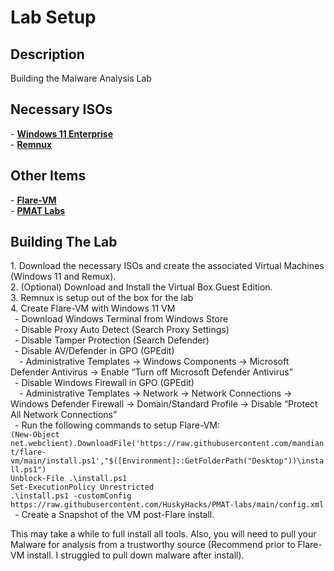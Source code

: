 <h1>Lab Setup</h1>

<h2>Description</h2>
Building the Malware Analysis Lab
<br />

<h2>Necessary ISOs</h2>
- <a href="https://info.microsoft.com/ww-landing-windows-11-enterprise.html"><b>Windows 11 Enterprise</b></a></br>
- <a href="https://app.box.com/s/am8a5gmibsw8dj6xn2x0thxes6a46bp6"><b>Remnux</b></a>

<h2>Other Items</h2>
- <a href="https://github.com/mandiant/flare-vm"><b>Flare-VM</b></a></br>
- <a href="https://github.com/HuskyHacks/PMAT-labs"><b>PMAT Labs</b></a>

<h2>Building The Lab</h2>
1. Download the necessary ISOs and create the associated Virtual Machines (Windows 11 and Remux). </br>
2. (Optional) Download and Install the Virtual Box Guest Edition. </br>
3. Remnux is setup out of the box for the lab </br>
4. Create Flare-VM with Windows 11 VM </br>
&ensp;- Download Windows Terminal from Windows Store </br>
&ensp;- Disable Proxy Auto Detect (Search Proxy Settings) </br>
&ensp;- Disable Tamper Protection (Search Defender) </br>
&ensp;- Disable AV/Defender in GPO (GPEdit) </br>
&ensp;&ensp;- Administrative Templates → Windows Components → Microsoft Defender Antivirus → Enable “Turn off Microsoft Defender Antivirus”</br>
&ensp;- Disable Windows Firewall in GPO (GPEdit)</br>
&ensp;&ensp;- Administrative Templates → Network → Network Connections → Windows Defender Firewall → Domain/Standard Profile → Disable “Protect All Network Connections”</br>
&ensp;- Run the following commands to setup Flare-VM:</br>
<code>(New-Object net.webclient).DownloadFile('https://raw.githubusercontent.com/mandiant/flare-vm/main/install.ps1',"$([Environment]::GetFolderPath("Desktop"))\install.ps1")
Unblock-File .\install.ps1
Set-ExecutionPolicy Unrestricted
.\install.ps1 -customConfig https://raw.githubusercontent.com/HuskyHacks/PMAT-labs/main/config.xml</code></br>
&ensp;- Create a Snapshot of the VM post-Flare install.</br>

This may take a while to full install all tools. Also, you will need to pull your Malware for analysis from a trustworthy source (Recommend prior to Flare-VM install. I struggled to pull down malware after install).

<!--
 ```diff
- text in red
+ text in green
! text in orange
# text in gray
@@ text in purple (and bold)@@
```
--!>

